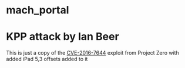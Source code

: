 # mach_portal
# KPP attack by Ian Beer

This is just a copy of the [CVE-2016-7644](https://bugs.chromium.org/p/project-zero/issues/attachment?aid=263891) exploit from Project Zero with added iPad 5,3 offsets added to it
